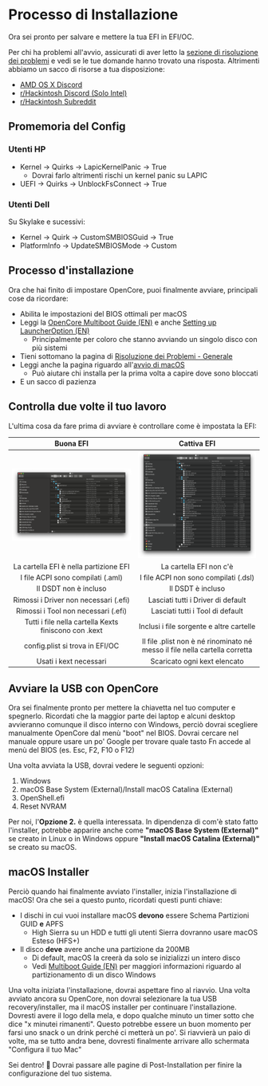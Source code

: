 # Processo di Installazione

Ora sei pronto per salvare e mettere la tua EFI in EFI/OC.

Per chi ha problemi all'avvio, assicurati di aver letto la [sezione di risoluzione dei problemi](/troubleshooting/) e vedi se le tue domande hanno trovato una risposta. Altrimenti abbiamo un sacco di risorse a tua disposizione:

* [AMD OS X Discord](https://discord.com/invite/EfCYAJW)
* [r/Hackintosh Discord (Solo Intel)](https://discord.gg/2QYd7ZT)
* [r/Hackintosh Subreddit](https://www.reddit.com/r/hackintosh/)

## Promemoria del Config

### Utenti HP

* Kernel -> Quirks -> LapicKernelPanic -> True
  * Dovrai farlo altrimenti rischi un kernel panic su LAPIC
* UEFI -> Quirks -> UnblockFsConnect -> True

### Utenti Dell

Su Skylake e sucessivi:

* Kernel -> Quirk -> CustomSMBIOSGuid -> True
* PlatformInfo -> UpdateSMBIOSMode -> Custom

## Processo d'installazione

Ora che hai finito di impostare OpenCore, puoi finalmente avviare, principali cose da ricordare:

* Abilita le impostazioni del BIOS ottimali per macOS
* Leggi la [OpenCore Multiboot Guide (EN)](https://dortania.github.io/OpenCore-Multiboot/) e anche [Setting up LauncherOption (EN)](https://dortania.github.io/OpenCore-Post-Install/multiboot/bootstrap)
  * Principalmente per coloro che stanno avviando un singolo disco con più sistemi
* Tieni sottomano la pagina di [Risoluzione dei Problemi - Generale](/troubleshooting/)
* Leggi anche la pagina riguardo all'[avvio di macOS](/troubleshooting/boot.md)
  * Può aiutare chi installa per la prima volta a capire dove sono bloccati
* E un sacco di pazienza

## Controlla due volte il tuo lavoro

L'ultima cosa da fare prima di avviare è controllare come è impostata la EFI:

Buona EFI          |  Cattiva EFI
:-------------------------:|:-------------------------:
![](./images/installation/install-md/good-efi.png)  |  ![](./images/installation/install-md/bad-efi.png)
La cartella EFI è nella partizione EFI | La cartella EFI non c'è
I file ACPI sono compilati (.aml) | I file ACPI non sono compilati (.dsl)
Il DSDT non è incluso | Il DSDT è incluso
Rimossi i Driver non necessari (.efi) | Lasciati tutti i Driver di default
Rimossi i Tool non necessari (.efi) | Lasciati tutti i Tool di default
Tutti i file nella cartella Kexts finiscono con .kext | Inclusi i file sorgente e altre cartelle
config.plist si trova in EFI/OC | Il file .plist non è né rinominato né messo il file nella cartella corretta
Usati i kext necessari | Scaricato ogni kext elencato

## Avviare la USB con OpenCore

Ora sei finalmente pronto per mettere la chiavetta nel tuo computer e spegnerlo. Ricordati che la maggior parte dei laptop e alcuni desktop avvieranno comunque il disco interno con Windows, perciò dovrai scegliere manualmente OpenCore dal menù "boot" nel BIOS. Dovrai cercare nel manuale oppure usare un po' Google per trovare quale tasto Fn accede al menù del BIOS (es. Esc, F2, F10 o F12)

Una volta avviata la USB, dovrai vedere le seguenti opzioni:

1. Windows
2. macOS Base System (External)/Install macOS Catalina (External)
3. OpenShell.efi
4. Reset NVRAM

Per noi, l'**Opzione 2.** è quella interessata. In dipendenza di com'è stato fatto l'installer, potrebbe apparire anche come **"macOS Base System (External)"** se creato in Linux o in Windows oppure **"Install macOS Catalina (External)"** se creato su macOS.

## macOS Installer

Perciò quando hai finalmente avviato l'installer, inizia l'installazione di macOS! Ora che sei a questo punto, ricordati questi punti chiave:

* I dischi in cui vuoi installare macOS **devono** essere Schema Partizioni GUID **e** APFS
  * High Sierra su un HDD e tutti gli utenti Sierra dovranno usare macOS Esteso (HFS+)
* Il disco **deve** avere anche una partizione da 200MB
  * Di default, macOS la creerà da solo se inizializzi un intero disco
  * Vedi [Multiboot Guide (EN)](https://dortania.github.io/OpenCore-Multiboot/) per maggiori informazioni riguardo al partizionamento di un disco Windows

Una volta iniziata l'installazione, dovrai aspettare fino al riavvio. Una volta avviato ancora su OpenCore, non dovrai selezionare la tua USB recovery/installer, ma il macOS installer per continuare l'installazione. Dovresti avere il logo della mela, e dopo qualche minuto un timer sotto che dice "x minutei rimanenti". Questo potrebbe essere un buon momento per farsi uno snack o un drink perché ci metterà un po'. Si riavvierà un paio di volte, ma se tutto andra bene, dovresti finalmente arrivare allo schermata "Configura il tuo Mac"

Sei dentro! 🎉
Dovrai passare alle pagine di Post-Installation per finire la configurazione del tuo sistema.
